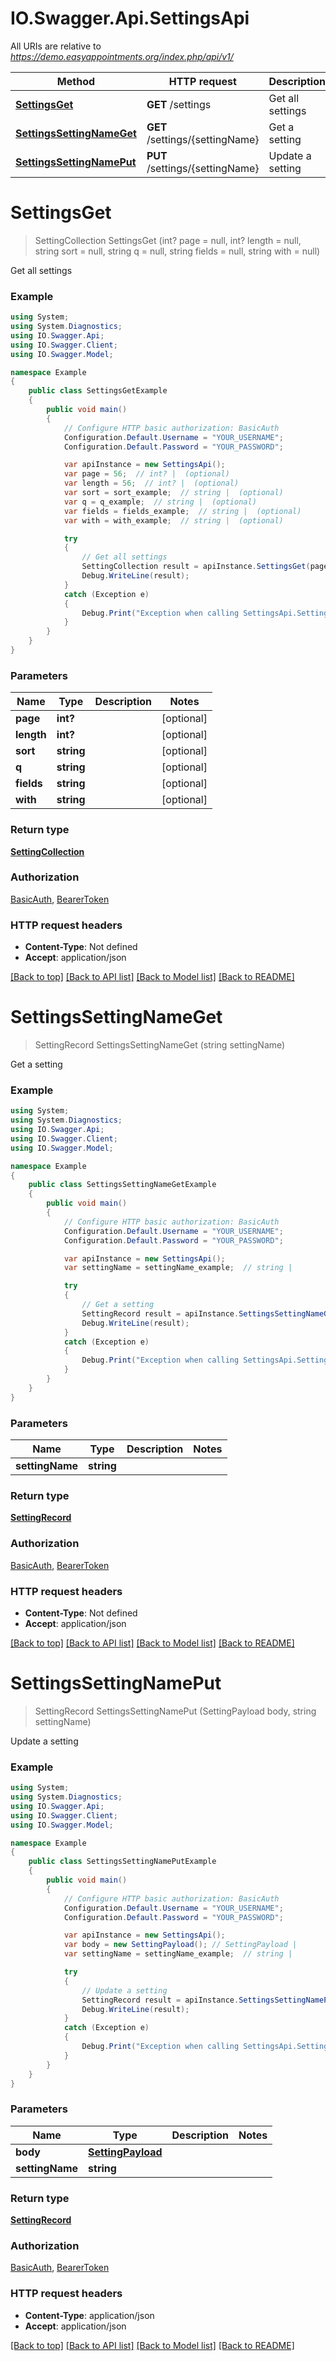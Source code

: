 # IO.Swagger.Api.SettingsApi

All URIs are relative to *https://demo.easyappointments.org/index.php/api/v1/*

Method | HTTP request | Description
------------- | ------------- | -------------
[**SettingsGet**](SettingsApi.md#settingsget) | **GET** /settings | Get all settings
[**SettingsSettingNameGet**](SettingsApi.md#settingssettingnameget) | **GET** /settings/{settingName} | Get a setting
[**SettingsSettingNamePut**](SettingsApi.md#settingssettingnameput) | **PUT** /settings/{settingName} | Update a setting

<a name="settingsget"></a>
# **SettingsGet**
> SettingCollection SettingsGet (int? page = null, int? length = null, string sort = null, string q = null, string fields = null, string with = null)

Get all settings

### Example
```csharp
using System;
using System.Diagnostics;
using IO.Swagger.Api;
using IO.Swagger.Client;
using IO.Swagger.Model;

namespace Example
{
    public class SettingsGetExample
    {
        public void main()
        {
            // Configure HTTP basic authorization: BasicAuth
            Configuration.Default.Username = "YOUR_USERNAME";
            Configuration.Default.Password = "YOUR_PASSWORD";

            var apiInstance = new SettingsApi();
            var page = 56;  // int? |  (optional) 
            var length = 56;  // int? |  (optional) 
            var sort = sort_example;  // string |  (optional) 
            var q = q_example;  // string |  (optional) 
            var fields = fields_example;  // string |  (optional) 
            var with = with_example;  // string |  (optional) 

            try
            {
                // Get all settings
                SettingCollection result = apiInstance.SettingsGet(page, length, sort, q, fields, with);
                Debug.WriteLine(result);
            }
            catch (Exception e)
            {
                Debug.Print("Exception when calling SettingsApi.SettingsGet: " + e.Message );
            }
        }
    }
}
```

### Parameters

Name | Type | Description  | Notes
------------- | ------------- | ------------- | -------------
 **page** | **int?**|  | [optional] 
 **length** | **int?**|  | [optional] 
 **sort** | **string**|  | [optional] 
 **q** | **string**|  | [optional] 
 **fields** | **string**|  | [optional] 
 **with** | **string**|  | [optional] 

### Return type

[**SettingCollection**](SettingCollection.md)

### Authorization

[BasicAuth](../README.md#BasicAuth), [BearerToken](../README.md#BearerToken)

### HTTP request headers

 - **Content-Type**: Not defined
 - **Accept**: application/json

[[Back to top]](#) [[Back to API list]](../README.md#documentation-for-api-endpoints) [[Back to Model list]](../README.md#documentation-for-models) [[Back to README]](../README.md)
<a name="settingssettingnameget"></a>
# **SettingsSettingNameGet**
> SettingRecord SettingsSettingNameGet (string settingName)

Get a setting

### Example
```csharp
using System;
using System.Diagnostics;
using IO.Swagger.Api;
using IO.Swagger.Client;
using IO.Swagger.Model;

namespace Example
{
    public class SettingsSettingNameGetExample
    {
        public void main()
        {
            // Configure HTTP basic authorization: BasicAuth
            Configuration.Default.Username = "YOUR_USERNAME";
            Configuration.Default.Password = "YOUR_PASSWORD";

            var apiInstance = new SettingsApi();
            var settingName = settingName_example;  // string | 

            try
            {
                // Get a setting
                SettingRecord result = apiInstance.SettingsSettingNameGet(settingName);
                Debug.WriteLine(result);
            }
            catch (Exception e)
            {
                Debug.Print("Exception when calling SettingsApi.SettingsSettingNameGet: " + e.Message );
            }
        }
    }
}
```

### Parameters

Name | Type | Description  | Notes
------------- | ------------- | ------------- | -------------
 **settingName** | **string**|  | 

### Return type

[**SettingRecord**](SettingRecord.md)

### Authorization

[BasicAuth](../README.md#BasicAuth), [BearerToken](../README.md#BearerToken)

### HTTP request headers

 - **Content-Type**: Not defined
 - **Accept**: application/json

[[Back to top]](#) [[Back to API list]](../README.md#documentation-for-api-endpoints) [[Back to Model list]](../README.md#documentation-for-models) [[Back to README]](../README.md)
<a name="settingssettingnameput"></a>
# **SettingsSettingNamePut**
> SettingRecord SettingsSettingNamePut (SettingPayload body, string settingName)

Update a setting

### Example
```csharp
using System;
using System.Diagnostics;
using IO.Swagger.Api;
using IO.Swagger.Client;
using IO.Swagger.Model;

namespace Example
{
    public class SettingsSettingNamePutExample
    {
        public void main()
        {
            // Configure HTTP basic authorization: BasicAuth
            Configuration.Default.Username = "YOUR_USERNAME";
            Configuration.Default.Password = "YOUR_PASSWORD";

            var apiInstance = new SettingsApi();
            var body = new SettingPayload(); // SettingPayload | 
            var settingName = settingName_example;  // string | 

            try
            {
                // Update a setting
                SettingRecord result = apiInstance.SettingsSettingNamePut(body, settingName);
                Debug.WriteLine(result);
            }
            catch (Exception e)
            {
                Debug.Print("Exception when calling SettingsApi.SettingsSettingNamePut: " + e.Message );
            }
        }
    }
}
```

### Parameters

Name | Type | Description  | Notes
------------- | ------------- | ------------- | -------------
 **body** | [**SettingPayload**](SettingPayload.md)|  | 
 **settingName** | **string**|  | 

### Return type

[**SettingRecord**](SettingRecord.md)

### Authorization

[BasicAuth](../README.md#BasicAuth), [BearerToken](../README.md#BearerToken)

### HTTP request headers

 - **Content-Type**: application/json
 - **Accept**: application/json

[[Back to top]](#) [[Back to API list]](../README.md#documentation-for-api-endpoints) [[Back to Model list]](../README.md#documentation-for-models) [[Back to README]](../README.md)
